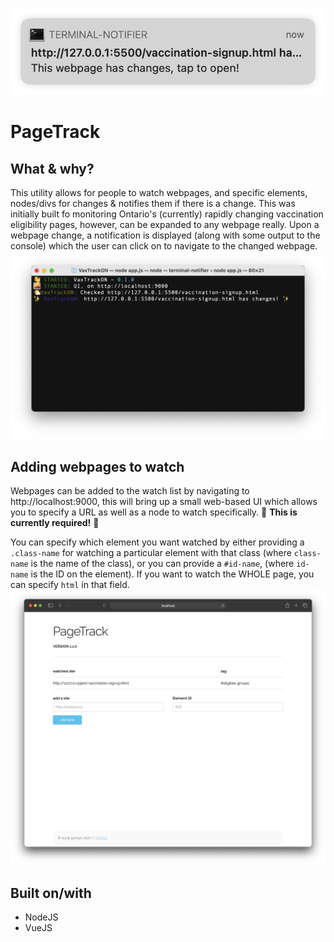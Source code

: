 ![A screenshot of a notification indicating the webpage has changed](/docs/notification_screenshot.png?raw=true)
# PageTrack
## What & why?
This utility allows for people to watch webpages, and specific elements, nodes/divs for changes & notifies them if there is a change. This was initially built fo monitoring Ontario's (currently) rapidly changing vaccination eligibility pages, however, can be expanded to any webpage really. Upon a webpage change, a notification is displayed (along with some output to the console) which the user can click on to navigate to the changed webpage.
![A screenshot of a of the terminal indicating the webpage has changed](/docs/terminal_screenshot.png?raw=true)
## Adding webpages to watch
Webpages can be added to the watch list by navigating to http://localhost:9000, this will bring up a small web-based UI which allows you to specify a URL as well as a node to watch specifically. :anger: **This is currently required!** :anger: 

You can specify which element you want watched by either providing a `.class-name` for watching a particular element with that class (where `class-name` is the name of the class), or you can provide a `#id-name`, (where `id-name` is the ID on the element). If you want to watch the WHOLE page, you can specify `html` in that field.
![A screenshot of the PageTrack portal, showing a table with a watched site](/docs/portal_screenshot.png?raw=true)
## Built on/with
* NodeJS
* VueJS

